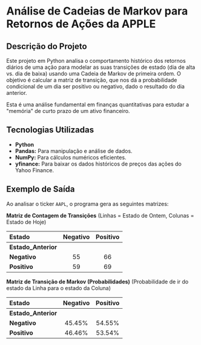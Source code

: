 # Análise de Cadeias de Markov para Retornos de Ações da APPLE

## Descrição do Projeto

Este projeto em Python analisa o comportamento histórico dos retornos diários de uma ação para modelar as suas transições de estado (dia de alta vs. dia de baixa) usando uma Cadeia de Markov de primeira ordem. O objetivo é calcular a matriz de transição, que nos dá a probabilidade condicional de um dia ser positivo ou negativo, dado o resultado do dia anterior.

Esta é uma análise fundamental em finanças quantitativas para estudar a "memória" de curto prazo de um ativo financeiro.

## Tecnologias Utilizadas

* **Python**
* **Pandas:** Para manipulação e análise de dados.
* **NumPy:** Para cálculos numéricos eficientes.
* **yfinance:** Para baixar os dados históricos de preços das ações do Yahoo Finance.

## Exemplo de Saída

Ao analisar o ticker `AAPL`, o programa gera as seguintes matrizes:

**Matriz de Contagem de Transições**
(Linhas = Estado de Ontem, Colunas = Estado de Hoje)

| Estado | Negativo | Positivo |
| :--- | :---: | :---: |
| **Estado_Anterior** | | |
| **Negativo** | 55 | 66 |
| **Positivo** | 59 | 69 |


**Matriz de Transição de Markov (Probabilidades)**
(Probabilidade de ir do estado da Linha para o estado da Coluna)

| Estado | Negativo | Positivo |
| :--- | :---: | :---: |
| **Estado_Anterior** | | |
| **Negativo** | 45.45% | 54.55% |
| **Positivo** | 46.46% | 53.54% |

